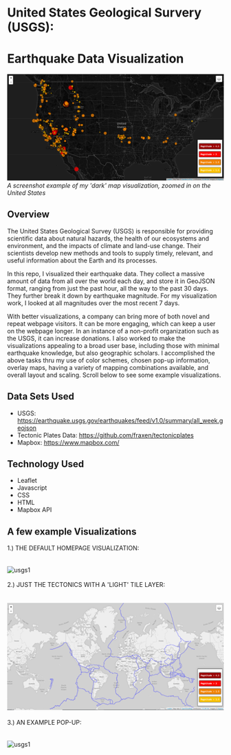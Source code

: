 # United States Geological Survery (USGS):     
# Earthquake Data Visualization

![usgs1](/FinishedProduct/usgs1.PNG)                
*A screenshot example of my 'dark' map visualization, zoomed in on the United States*     

## Overview     
The United States Geological Survey (USGS) is responsible for providing scientific data about natural hazards, the health of our ecosystems and environment, and the impacts of climate and land-use change. Their scientists develop new methods and tools to supply timely, relevant, and useful information about the Earth and its processes. 

In this repo, I visualized their earthquake data.  They collect a massive amount of data from all over the world each day, and store it in GeoJSON format, ranging from just the past hour, all the way to the past 30 days.  They further break it down by earthquake magnitude. For my visualization work, I looked at all magnitudes over the most recent 7 days.

With better visualizations, a company can bring more of both novel and repeat webpage visitors.  It can be more engaging, which can keep a user on the webpage longer.  In an instance of a non-profit organization such as the USGS, it can increase donations.   I also worked to make the visualizations appealing to a broad user base, including those with minimal earthquake knowledge, but also geographic scholars.  I accomplished the above tasks thru my use of color schemes, chosen pop-up information, overlay maps, having a variety of mapping combinations available, and overall layout and scaling.  Scroll below to see some example visualizations.  
     

## Data Sets Used      
* USGS: https://earthquake.usgs.gov/earthquakes/feed/v1.0/summary/all_week.geojson    
* Tectonic Plates Data: https://github.com/fraxen/tectonicplates   
* Mapbox: https://www.mapbox.com/ 
## Technology Used   
* Leaflet     
* Javascript     
* CSS     
* HTML    
* Mapbox API

## A few example Visualizations
1.) THE DEFAULT HOMEPAGE VISUALIZATION:       
<br>                 
![usgs1](/FinishedProduct/usgs_default.PNG) 
<br>
<br>
2.) JUST THE TECTONICS WITH A 'LIGHT' TILE LAYER:           
<br>                   
![usgs1](/FinishedProduct/usgs_only_tectonics.PNG) 
<br>
<br>
3.) AN EXAMPLE POP-UP:               
<br>                       
![usgs1](/FinishedProduct/usgs_popup.PNG) 
